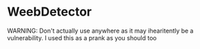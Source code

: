 # WeebDetector
 WARNING: Don't actually use anywhere as it may ihearitently be a vulnerability. I used this as a prank as you should too
